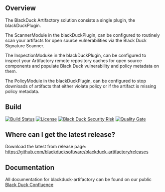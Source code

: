 ## Overview ##
The BlackDuck Artifactory solution consists a single plugin, the blackDuckPlugin.

The ScannerModule in the blackDuckPlugin, can be configured to routinely scan your artifacts for open source vulnerabilities via the Black Duck Signature Scanner.

The InspectionModuke in the blackDuckPlugin, can be configured to inspect your Artifactory remote repository caches for open source components and populate Black Duck vulnerability and policy metadata on them.

The PolicyModule  in the blackDuckPlugin, can be configured to stop downloads of artifacts that either violate policy or if the artifact is missing policy metadata.

## Build ##
[![Build Status](https://travis-ci.org/blackducksoftware/blackduck-artifactory.svg?branch=master)](https://travis-ci.org/blackducksoftware/blackduck-artifactory)
[![License](https://img.shields.io/badge/License-Apache%202.0-blue.svg)](https://opensource.org/licenses/Apache-2.0)
[![Black Duck Security Risk](https://copilot.blackducksoftware.com/github/repos/blackducksoftware/blackduck-artifactory/branches/master/badge-risk.svg)](https://copilot.blackducksoftware.com/github/repos/blackducksoftware/blackduck-artifactory/branches/master)
[![Quality Gate](https://sonarcloud.io/api/project_badges/measure?project=com.blackducksoftware.integration%blackduck-artifactory&metric=alert_status)](https://sonarcloud.io/dashboard?id=com.blackducksoftware.integration%blackduck-artifactory)

## Where can I get the latest release? ##
Download the latest from release page: https://github.com/blackducksoftware/blackduck-artifactory/releases

## Documentation ##
All documentation for blackduck-artifactory can be found on our public [Black Duck Confluence](https://blackducksoftware.atlassian.net/wiki/spaces/INTDOCS/pages/47192662/Hub+Artifactory+Plugin)
